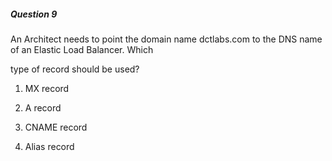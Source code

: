 ##### Question 9

An Architect needs to point the domain name dctlabs.com to the DNS name of an
Elastic Load Balancer. Which

type of record should be used?

1. MX record

2. A record

3. CNAME record

4. Alias record

